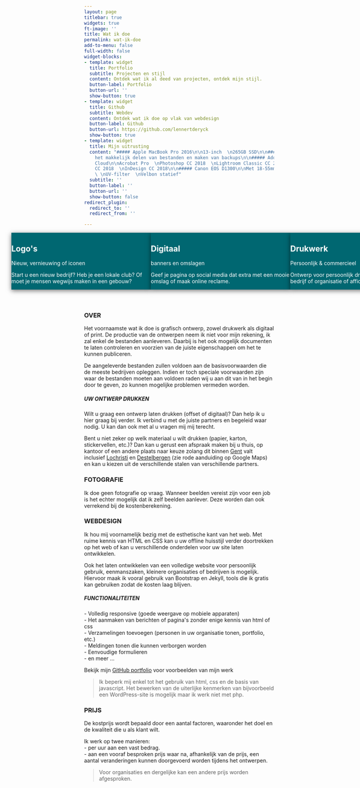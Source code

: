 ```yaml
---
layout: page
titlebar: true
widgets: true
ft-image: ''
title: Wat ik doe
permalink: wat-ik-doe
add-to-menu: false
full-width: false
widget-blocks:
- template: widget
  title: Portfolio
  subtitle: Projecten en stijl
  content: Ontdek wat ik al deed van projecten, ontdek mijn stijl.
  button-label: Portfolio
  button-url: ''
  show-button: true
- template: widget
  title: Github
  subtitle: Webdev
  content: Ontdek wat ik doe op vlak van webdesign
  button-label: Github
  button-url: https://github.com/lennertderyck
  show-button: true
- template: widget
  title: Mijn uitrusting
  content: "##### Apple MacBook Pro 2016\n\n13-inch  \n265GB SSD\n\n##### Stack cloud-platform\n\nVoor
    het makkelijk delen van bestanden en maken van backups\n\n##### Adobe Creative
    Cloud\n\nAcrobat Pro  \nPhotoshop CC 2018  \nLightroom Classic CC 2018  \nIllustrator
    CC 2018  \nInDesign CC 2018\n\n##### Canon EOS D1300\n\nMet 18-55mm IS II lens
    \ \nUV-filter  \nVelbon statief"
  subtitle: ''
  button-label: ''
  button-url: ''
  show-button: false
redirect_plugin:
  redirect_to: ''
  redirect_from: ''

---
```

<div class="slider-wrapper d-none">

<div class="slider">

<div class="slider-item p-4 bd-radius mr-4 no-select">

<div class="h-section">

<h2>Logo's</h2>

<p class="txt-modern txt-color-white">Nieuw, vernieuwing of iconen</p>

</div>

<p class="mb-0">

Start u een nieuw bedrijf? Heb je een lokale club? Of moet je mensen wegwijs maken in een gebouw?

</p>

</div>

<div class="slider-item p-4 bd-radius mr-4 no-select">

<div class="h-section">

<h2>Digitaal</h2>

<p class="txt-modern txt-color-white">banners en omslagen</p>

</div>

<p class="mb-0">

Geef je pagina op social media dat extra met een mooie omslag of maak online reclame.

</p>

</div>

<div class="slider-item p-4 bd-radius mr-4 no-select">

<div class="h-section">

<h2>Drukwerk</h2>

<p class="txt-modern txt-color-white">Persoonlijk & commercieel</p>

</div>

<p class="mb-0">

Ontwerp voor persoonlijk drukwerk, brochures voor uw bedrijf of organisatie of affiches en posters

</p>

</div>

<div class="slider-item p-4 bd-radius mr-4 no-select">

<div class="h-section">

<h2>Flex & flox</h2>

<p class="txt-modern txt-color-white">Bestickering & textieldruk</p>

</div>

<p class="mb-0">

Een ontwerp voor bestickering van ramen of bedrukking van andere materialen

</p>

</div>

<div class="slider-item p-4 bd-radius mr-4 no-select">

<div class="h-section">

<h2>Andere</h2>

<p class="txt-modern txt-color-white">Neem contact op</p>

</div>

<p class="mb-0">

Heb je nog iets anders in gedachten of valt uw project niet in één van deze categorieën?

</p>

</div>

</div>

</div>

<style> 
.slider-wrapper { /* --margin-x: calc(100vw - 35px;) _/ overflow: scroll; /_ margin-left: var(--margin-x); margin-right: var(--margin-x); */ margin: 0 calc(-50vw + 50%); margin-top: -35px; padding: 35px 35px; }  
.slider-wrapper::-webkit-scrollbar { display: none; }  
.slider { display: flex; flex-direction: row; width: fit-content; overflow: visible; }  
.slider-item { width: 370px; max-width: 370px; max-height: 350px; background-color: #006771; box-shadow: 0 3px 12px rgba(0, 0, 0, 0.55); }  
.slider-item * { color: white; }  
.slider-item:hover { box-shadow: 0 5px 24px rgba(0, 0, 0, .64); }
</style>

### OVER

Het voornaamste wat ik doe is grafisch ontwerp, zowel drukwerk als digitaal of print. De productie van de ontwerpen neem ik niet voor mijn rekening, ik zal enkel de bestanden aanleveren. Daarbij is het ook mogelijk documenten te laten controleren en voorzien van de juiste eigenschappen om het te kunnen publiceren.

De aangeleverde bestanden zullen voldoen aan de basisvoorwaarden die de meeste bedrijven opleggen. Indien er toch speciale voorwaarden zijn waar de bestanden moeten aan voldoen raden wij u aan dit van in het begin door te geven, zo kunnen mogelijke problemen vermeden worden.

##### UW ONTWERP DRUKKEN

Wilt u graag een ontwerp laten drukken (offset of digitaal)? Dan help ik u hier graag bij verder. Ik verbind u met de juiste partners en begeleid waar nodig. U kan dan ook met al u vragen mij mij terecht.

Bent u niet zeker op welk materiaal u wilt drukken (papier, karton, stickervellen, etc.)? Dan kan u gerust een afspraak maken bij u thuis, op kantoor of een andere plaats naar keuze zolang dit binnen [Gent](https://www.google.be/maps/place/Gent/@51.0839682,3.674562,11.44z/data=!4m5!3m4!1s0x47c370e1339443ad:0x40099ab2f4d5140!8m2!3d51.0543422!4d3.7174243) valt inclusief [Lochristi](https://www.google.be/maps/place/9080+Lochristi/@51.0998541,3.7847503,12z/data=!3m1!4b1!4m5!3m4!1s0x47c368569df57051:0xc417376307cd84c5!8m2!3d51.0974612!4d3.8378242) en [Destelbergen](https://www.google.be/maps/place/9070+Destelbergen/@51.037659,3.7300954,12z/data=!3m1!4b1!4m5!3m4!1s0x47c37667940d7151:0xa7d535e52c12636e!8m2!3d51.0609335!4d3.7977646) (zie rode aanduiding op Google Maps) en kan u kiezen uit de verschillende stalen van verschillende partners.

### FOTOGRAFIE

Ik doe geen fotografie op vraag. Wanneer beelden vereist zijn voor een job is het echter mogelijk dat ik zelf beelden aanlever. Deze worden dan ook verrekend bij de kostenberekening.

### WEBDESIGN

Ik hou mij voornamelijk bezig met de esthetische kant van het web. Met ruime kennis van HTML en CSS kan u uw offline huisstijl verder doortrekken op het web of kan u verschillende onderdelen voor uw site laten ontwikkelen.

Ook het laten ontwikkelen van een volledige website voor persoonlijk gebruik, eenmanszaken, kleinere organisaties of bedrijven is mogelijk. Hiervoor maak ik vooral gebruik van Bootstrap en Jekyll, tools die ik gratis kan gebruiken zodat de kosten laag blijven.

##### FUNCTIONALITEITEN

\- Volledig responsive (goede weergave op mobiele apparaten)  
\- Het aanmaken van berichten of pagina's zonder enige kennis van html of css  
\- Verzamelingen toevoegen (personen in uw organisatie tonen, portfolio, etc.)  
\- Meldingen tonen die kunnen verborgen worden  
\- Eenvoudige formulieren  
\- en meer ...

Bekijk mijn [GitHub portfolio](https://github.lennertderyck.be/) voor voorbeelden van mijn werk

> Ik beperk mij enkel tot het gebruik van html, css en de basis van javascript. Het bewerken van de uiterlijke kenmerken van bijvoorbeeld een WordPress-site is mogelijk maar ik werk niet met php.

### PRIJS

De kostprijs wordt bepaald door een aantal factoren, waaronder het doel en de kwaliteit die u als klant wilt.

Ik werk op twee manieren:  
\- per uur aan een vast bedrag.  
\- aan een vooraf besproken prijs waar na, afhankelijk van de prijs, een aantal veranderingen kunnen doorgevoerd worden tijdens het ontwerpen.

> Voor organisaties en dergelijke kan een andere prijs worden afgesproken.